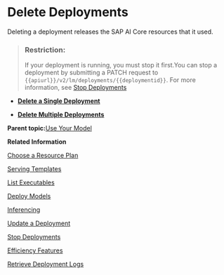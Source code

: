 <!-- loio0193d17a7bdb4ae08a9c8301d1d8c1b8 -->

# Delete Deployments



Deleting a deployment releases the SAP AI Core resources that it used.

> ### Restriction:  
> If your deployment is running, you must stop it first.You can stop a deployment by submitting a PATCH request to `{{apiurl}}/v2/lm/deployments/{{deploymentid}}`. For more information, see [Stop Deployments](stop-deployments-b7d2577.md)

-   **[Delete a Single Deployment](delete-a-single-deployment-1b0b361.md "")**  

-   **[Delete Multiple Deployments](delete-multiple-deployments-6b521aa.md "")**  


**Parent topic:**[Use Your Model](use-your-model-7f93e8f.md "You deploy your AI learning model to run inferences against it.")

**Related Information**  


[Choose a Resource Plan](choose-a-resource-plan-abd672f.md "You can configure SAP AI Core to use different infrastructure resources for different tasks, based on demand. SAP AI Core provides several preconfigured infrastructure bundles called “resource plans” for this purpose.")

[Serving Templates](serving-templates-20a8667.md "You use serving templates to manage your serving instances at the level of the main tenant. Serving templates define how a model is to be deployed.")

[List Executables](list-executables-6af8e60.md "An executable is a reusable template that defines a workflow or pipeline for tasks such as training a machine learning model or creating a deployment. It contains placeholders for input artifacts (datasets or models) and parameters (custom key-pair values) that enable the template to be reused in different scenarios.. You can list all of the executables in a resource group and get details of specific executables from a resource group. Serving templates are mapped to deployment executables.")

[Deploy Models](deploy-models-dd16e8e.md "")

[Inferencing](inferencing-e348ecf.md "")

[Update a Deployment](update-a-deployment-9789ddd.md "")

[Stop Deployments](stop-deployments-b7d2577.md " ")

[Efficiency Features](efficiency-features-9fad26a.md "Discover features of the SAP AI Core runtime that improve efficiency and help manage resource consumption.")

[Retrieve Deployment Logs](retrieve-deployment-logs-4c86b88.md "accessed in the deployment and execution logs.")

